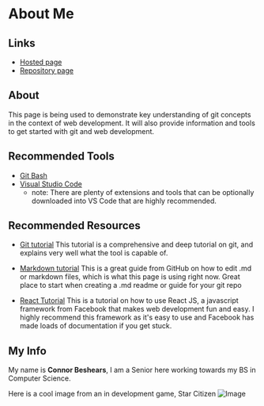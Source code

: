 # About Me

## Links

- [Hosted page](https://connorbeshears.github.io/about-me/)
- [Repository page](https://github.com/connorbeshears/about-me)

## About
This page is being used to demonstrate key understanding of git concepts in the context of web development. It will also provide information and tools to get started with git and web development.

## Recommended Tools

 - [Git Bash](https://git-scm.com/downloads)
 - [Visual Studio Code](https://code.visualstudio.com/)
    - note: There are plenty of extensions and tools that can be optionally downloaded into VS Code that are highly recommended.

## Recommended Resources
 - [Git tutorial](https://git-scm.com/docs/gittutorial)
 This tutorial is a comprehensive and deep tutorial on git, and explains very well what the tool is capable of.
 
 - [Markdown tutorial](https://guides.github.com/features/mastering-markdown/)
 This is a great guide from GitHub on how to edit .md or markdown files, which is what this page is using right now. Great place to start when creating a .md readme or guide for your git repo

 - [React Tutorial](https://reactjs.org/tutorial/tutorial.html)
 This is a tutorial on how to use React JS, a javascript framework from Facebook that makes web development fun and easy. I highly recommend this framework as it's easy to use and Facebook has made loads of documentation if you get stuck.

 ## My Info
 My name is **Connor Beshears**, I am a Senior here working towards my BS in Computer Science.

 Here is a cool image from an in development game, Star Citizen
 ![Image](https://pbs.twimg.com/media/Di5OEMkUYAA3fwK.jpg)

<!-- 
# Header 1
## Header 2
### Header 3

- Bulleted
- List

1. Numbered
2. List

**Bold** and _Italic_ and `Code` text

[Link](url) and ![Image](src) -->
